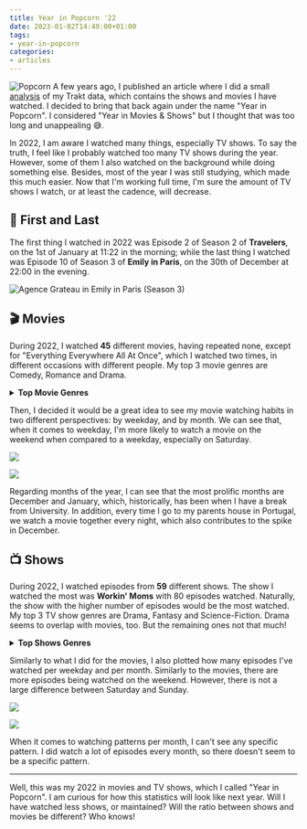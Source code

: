 ```yaml
---
title: Year in Popcorn '22
date: 2023-01-02T14:49:00+01:00
tags:
- year-in-popcorn
categories:
- articles
---
```


<style>
img.pyip22 {
  max-width: 100px;
  margin: 0;
}
</style>

![Popcorn](https://cdn.hacdias.com/media/2021-02-popcorn.gif?class=right+pixelated+pyip22) A few years ago, I published an article where I did a small [analysis](/2020/02/22/trakt-analysis) of my Trakt data, which contains the shows and movies I have watched. I decided to bring that back again under the name "Year in Popcorn". I considered "Year in Movies & Shows" but I thought that was too long and unappealing 😅.

<!--more-->

<style>
:root {
  --accent: #c0749d;
}
</style>

In 2022, I am aware I watched many things, especially TV shows. To say the truth, I feel like I probably watched too many TV shows during the year. However, some of them I also watched on the background while doing something else. Besides, most of the year I was still studying, which made this much easier. Now that I'm working full time, I'm sure the amount of TV shows I watch, or at least the cadence, will decrease.

## 🏁 First and Last

The first thing I watched in 2022 was Episode 2 of Season 2 of **Travelers**, on the 1st of January at 11:22 in the morning; while the last thing I watched was Episode 10 of Season 3 of **Emily in Paris**, on the 30th of December at 22:00 in the evening.

![Agence Grateau in Emily in Paris (Season 3)](https://cdn.hacdias.com/media/f65b3761aafd75b872da241fe91fe5c61ec0a53d22d979f3f6a009f1b8ad7589.webp?class=fw)

## 🎬 Movies

During 2022, I watched **45** different movies, having repeated none, except for "Everything Everywhere All At Once", which I watched two times, in different occasions with different people. My top 3 movie genres are Comedy, Romance and Drama.

<details>
  <summary><strong>Top Movie Genres</strong></summary>
  
  | Genre           |   Count |   Percentage |
  |:----------------|--------:|-------------:|
  | Comedy          |      23 |         18.4 |
  | Romance         |      14 |         11.2 |
  | Drama           |      13 |         10.4 |
  | Adventure       |      12 |          9.6 |
  | Action          |      11 |          8.8 |
  | Fantasy         |       9 |          7.2 |
  | Science-Fiction |       9 |          7.2 |
  | Family          |       9 |          7.2 |
  | Thriller        |       5 |          4.0   |
  | Animation       |       4 |          3.2 |
  | Superhero       |       3 |          2.4 |
  | Holiday         |       3 |          2.4 |
  | Musical         |       2 |          1.6 |
  | Mystery         |       2 |          1.6 |
  | Horror          |       2 |          1.6 |
  | Music           |       1 |          0.8 |
  | War             |       1 |          0.8 |
  | Crime           |       1 |          0.8 |
  | Documentary     |       1 |          0.8 |

</details>

Then, I decided it would be a great idea to see my movie watching habits in two different perspectives: by weekday, and by month. We can see that, when it comes to weekday, I'm more likely to watch a movie on the weekend when compared to a weekday, especially on Saturday.

<div class='fg'>

![](/2023/01/02/year-in-popcorn-22/movies_weekday.svg)

![](/2023/01/02/year-in-popcorn-22/movies_month.svg)

</div>

Regarding months of the year, I can see that the most prolific months are December and January, which, historically, has been when I have a break from University. In addition, every time I go to my parents house in Portugal, we watch a movie together every night, which also contributes to the spike in December.

## 📺 Shows

During 2022, I watched episodes from **59** different shows. The show I watched the most was **Workin' Moms** with 80 episodes watched. Naturally, the show with the higher number of episodes would be the most watched. My top 3 TV show genres are Drama, Fantasy and Science-Fiction. Drama seems to overlap with movies, too. But the remaining ones not that much!

<details>
  <summary><strong>Top Shows Genres</strong></summary>

  | Genre           |   Count |   Percentage |
  |:----------------|--------:|-------------:|
  | Drama           |      37 |         22.2 |
  | Fantasy         |      24 |         14.4 |
  | Science-Fiction |      24 |         14.4 |
  | Comedy          |      16 |          9.6 |
  | Mystery         |      13 |          7.8 |
  | Action          |       9 |          5.4 |
  | Adventure       |       9 |          5.4 |
  | Reality         |       7 |          4.2 |
  | Superhero       |       6 |          3.6 |
  | Romance         |       5 |          3.0   |
  | Animation       |       5 |          3.0   |
  | Horror          |       4 |          2.4 |
  | Documentary     |       2 |          1.2 |
  | Thriller        |       2 |          1.2 |
  | Family          |       1 |          0.6 |
  | Music           |       1 |          0.6 |
  | Soap            |       1 |          0.6 |
  | Crime           |       1 |          0.6 |

</details>

Similarly to what I did for the movies, I also plotted how many episodes I've watched per weekday and per month. Similarly to the movies, there are more episodes being watched on the weekend. However, there is not a large difference between Saturday and Sunday.

<div class='fg'>

![](/2023/01/02/year-in-popcorn-22/episodes_weekday.svg)

![](/2023/01/02/year-in-popcorn-22/episodes_month.svg)

</div>

When it comes to watching patterns per month, I can't see any specific pattern. I did watch a lot of episodes every month, so there doesn't seem to be a specific pattern.

---

Well, this was my 2022 in movies and TV shows, which I called "Year in Popcorn". I am curious for how this statistics will look like next year. Will I have watched less shows, or maintained? Will the ratio between shows and movies be different? Who knows!
